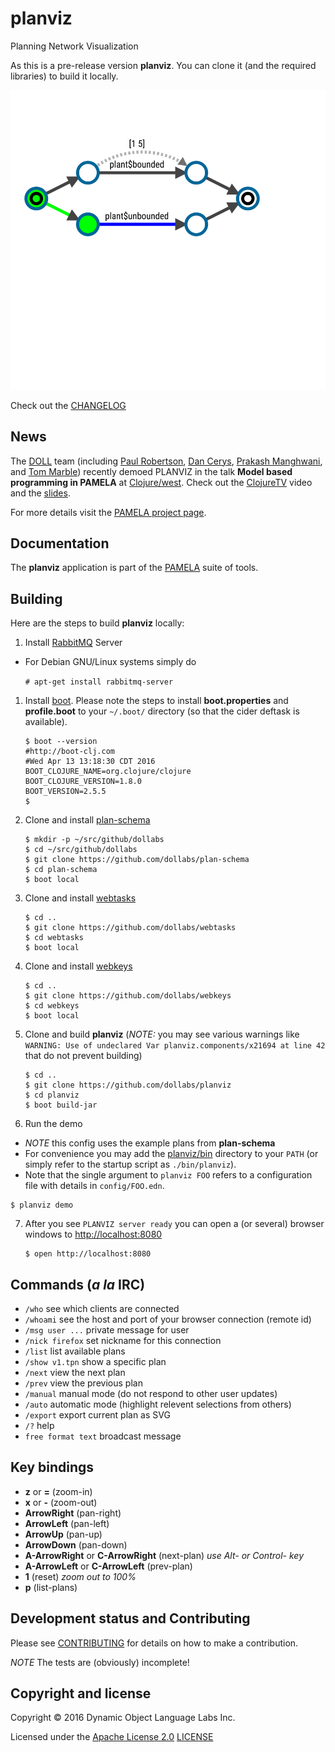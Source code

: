# planviz

Planning Network Visualization

As this is a pre-release version **planviz**. You can clone
it (and the required libraries) to build it locally.

![Example PLANVIZ visualization](doc/choice.svg)

Check out the [CHANGELOG](CHANGELOG.md)

## News

The [DOLL](http://dollabs.com/) team (including
[Paul Robertson](https://twitter.com/DrPaulRobertson),
[Dan Cerys](https://twitter.com/dcerys),
[Prakash Manghwani](https://twitter.com/manghwani), and
[Tom Marble](https://twitter.com/tmarble)) recently demoed
PLANVIZ in the talk **Model based programming in PAMELA** at
[Clojure/west](http://clojurewest.org/speakers#tmarble).
Check out the [ClojureTV](https://youtu.be/WLovW6hlYHM) video
and the [slides](https://github.com/dollabs/pamela/blob/master/doc/slides/ClojureWestHelloPamela.pdf).

For more details visit the [PAMELA project page](http://dollabs.com/projects/pamela).

## Documentation

The **planviz** application is part of the [PAMELA](https://github.com/dollabs/pamela) suite of tools.

## Building

Here are the steps to build **planviz** locally:

1. Install [RabbitMQ](https://www.rabbitmq.com/) Server
 * For Debian GNU/Linux systems simply do

   `# apt-get install rabbitmq-server`

1. Install [boot](https://github.com/dollabs/plan-schema#building).
   Please note the steps to install **boot.properties** and **profile.boot**
   to your `~/.boot/` directory (so that the cider deftask is available).

   ````
   $ boot --version
   #http://boot-clj.com
   #Wed Apr 13 13:18:30 CDT 2016
   BOOT_CLOJURE_NAME=org.clojure/clojure
   BOOT_CLOJURE_VERSION=1.8.0
   BOOT_VERSION=2.5.5
   $
   ````

2. Clone and install [plan-schema](https://github.com/dollabs/plan-schema)

   ````
   $ mkdir -p ~/src/github/dollabs
   $ cd ~/src/github/dollabs
   $ git clone https://github.com/dollabs/plan-schema
   $ cd plan-schema
   $ boot local
   ````

3. Clone and install [webtasks](https://github.com/dollabs/webtasks)

   ````
   $ cd ..
   $ git clone https://github.com/dollabs/webtasks
   $ cd webtasks
   $ boot local
   ````

4. Clone and install [webkeys](https://github.com/dollabs/webkeys)

   ````
   $ cd ..
   $ git clone https://github.com/dollabs/webkeys
   $ cd webkeys
   $ boot local
   ````

5. Clone and build **planviz** (_NOTE:_ you may see various warnings
like `WARNING: Use of undeclared Var planviz.components/x21694 at line 42`
that do not prevent building)

   ````
   $ cd ..
   $ git clone https://github.com/dollabs/planviz
   $ cd planviz
   $ boot build-jar
   ````

6. Run the demo
  * *NOTE* this config uses the example plans from **plan-schema**
  * For convenience you may add the [planviz/bin](bin) directory to your `PATH`
(or simply refer to the startup script as `./bin/planviz`).
  * Note that the single argument to `planviz FOO` refers to a configuration file
    with details in `config/FOO.edn`.

   ````
   $ planviz demo
   ````

7. After you see `PLANVIZ server ready` you can open a (or several) browser windows to [http://localhost:8080](http://localhost:8080)

   ````
   $ open http://localhost:8080
   ````

## Commands (*a la* IRC)

* `/who` see which clients are connected
* `/whoami` see the host and port of your browser connection (remote id)
* `/msg user ...` private message for user
* `/nick firefox` set nickname for this connection
* `/list` list available plans
* `/show v1.tpn` show a specific plan
* `/next` view the next plan
* `/prev` view the previous plan
* `/manual` manual mode (do not respond to other user updates)
* `/auto` automatic mode (highlight relevent selections from others)
* `/export` export current plan as SVG
* `/?` help
* `free format text` broadcast message

## Key bindings

* **z** or **=**  (zoom-in)
* **x** or **-** (zoom-out)
* **ArrowRight** (pan-right)
* **ArrowLeft** (pan-left)
* **ArrowUp** (pan-up)
* **ArrowDown** (pan-down)
* **A-ArrowRight** or **C-ArrowRight** (next-plan) *use Alt- or Control- key*
* **A-ArrowLeft** or **C-ArrowLeft** (prev-plan)
* **1** (reset) *zoom out to 100%*
* **p** (list-plans)

## Development status and Contributing

Please see [CONTRIBUTING](CONTRIBUTING.md) for details on
how to make a contribution.

*NOTE* The tests are (obviously) incomplete!


## Copyright and license

Copyright © 2016 Dynamic Object Language Labs Inc.

Licensed under the [Apache License 2.0](http://opensource.org/licenses/Apache-2.0) [LICENSE](LICENSE)
